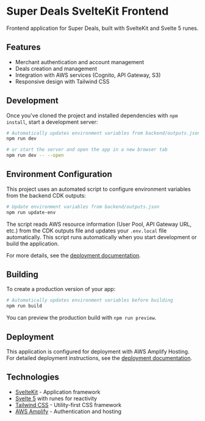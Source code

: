# Super Deals SvelteKit Frontend

Frontend application for Super Deals, built with SvelteKit and Svelte 5 runes.

## Features

- Merchant authentication and account management
- Deals creation and management
- Integration with AWS services (Cognito, API Gateway, S3)
- Responsive design with Tailwind CSS

## Development

Once you've cloned the project and installed dependencies with `npm install`, start a development server:

```bash
# Automatically updates environment variables from backend/outputs.json
npm run dev

# or start the server and open the app in a new browser tab
npm run dev -- --open
```

## Environment Configuration

This project uses an automated script to configure environment variables from the backend CDK outputs:

```bash
# Update environment variables from backend/outputs.json
npm run update-env
```

The script reads AWS resource information (User Pool, API Gateway URL, etc.) from the CDK outputs file and updates your `.env.local` file automatically. This script runs automatically when you start development or build the application.

For more details, see the [deployment documentation](../docs/deployment/sveltekit-amplify-hosting.md).

## Building

To create a production version of your app:

```bash
# Automatically updates environment variables before building
npm run build
```

You can preview the production build with `npm run preview`.

## Deployment

This application is configured for deployment with AWS Amplify Hosting. For detailed deployment instructions, see the [deployment documentation](../docs/deployment/sveltekit-amplify-hosting.md).

## Technologies

- [SvelteKit](https://kit.svelte.dev/) - Application framework
- [Svelte 5](https://svelte.dev/) with runes for reactivity
- [Tailwind CSS](https://tailwindcss.com/) - Utility-first CSS framework
- [AWS Amplify](https://aws.amazon.com/amplify/) - Authentication and hosting
